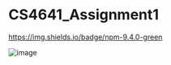 # CS4641_Assignment1

https://img.shields.io/badge/npm-9.4.0-green


![image](https://user-images.githubusercontent.com/41597923/215315147-8eb2fb39-a5c4-4843-b1d2-1e9e5a4f19e6.png)

